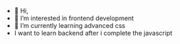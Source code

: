 - 👋 Hi,
- 👀 I’m interested in frontend development
- 🌱 I’m currently learning advanced css
-    I want to learn backend after i complete the javascript
<!---
keerthivasan0016/keerthivasan0016 is a ✨ special ✨ repository because its `README.md` (this file) appears on your GitHub profile.
You can click the Preview link to take a look at your changes.
--->
